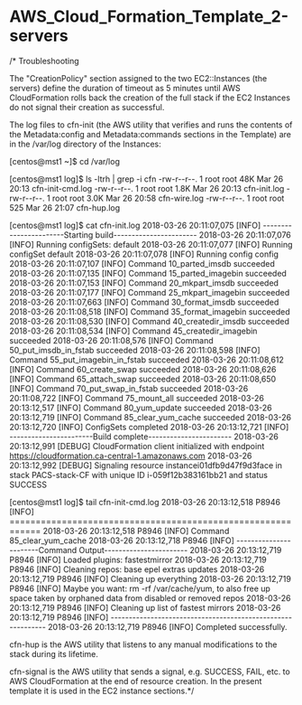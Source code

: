 # AWS_Cloud_Formation_Template_2-servers

/* Troubleshooting

The "CreationPolicy" section assigned to the two EC2::Instances (the servers) define the duration of timeout as 5 minutes until AWS CloudFormation rolls back the creation of the full stack if the EC2 Instances do not signal their creation as successful.

The log files to cfn-init (the AWS utility that verifies and runs the contents of the Metadata:config and Metadata:commands sections in the Template) are in the /var/log directory of the Instances:


[centos@mst1 ~]$ cd /var/log

[centos@mst1 log]$ ls -ltrh | grep -i cfn
-rw-r--r--. 1 root   root    48K Mar 26 20:13 cfn-init-cmd.log
-rw-r--r--. 1 root   root   1.8K Mar 26 20:13 cfn-init.log
-rw-r--r--. 1 root   root   3.0K Mar 26 20:58 cfn-wire.log
-rw-r--r--. 1 root   root    525 Mar 26 21:07 cfn-hup.log

[centos@mst1 log]$ cat cfn-init.log
2018-03-26 20:11:07,075 [INFO] -----------------------Starting build-----------------------
2018-03-26 20:11:07,076 [INFO] Running configSets: default
2018-03-26 20:11:07,077 [INFO] Running configSet default
2018-03-26 20:11:07,078 [INFO] Running config config
2018-03-26 20:11:07,107 [INFO] Command 10_parted_imsdb succeeded
2018-03-26 20:11:07,135 [INFO] Command 15_parted_imagebin succeeded
2018-03-26 20:11:07,153 [INFO] Command 20_mkpart_imsdb succeeded
2018-03-26 20:11:07,177 [INFO] Command 25_mkpart_imagebin succeeded
2018-03-26 20:11:07,663 [INFO] Command 30_format_imsdb succeeded
2018-03-26 20:11:08,518 [INFO] Command 35_format_imagebin succeeded
2018-03-26 20:11:08,530 [INFO] Command 40_createdir_imsdb succeeded
2018-03-26 20:11:08,534 [INFO] Command 45_createdir_imagebin succeeded
2018-03-26 20:11:08,576 [INFO] Command 50_put_imsdb_in_fstab succeeded
2018-03-26 20:11:08,598 [INFO] Command 55_put_imagebin_in_fstab succeeded
2018-03-26 20:11:08,612 [INFO] Command 60_create_swap succeeded
2018-03-26 20:11:08,626 [INFO] Command 65_attach_swap succeeded
2018-03-26 20:11:08,650 [INFO] Command 70_put_swap_in_fstab succeeded
2018-03-26 20:11:08,722 [INFO] Command 75_mount_all succeeded
2018-03-26 20:13:12,517 [INFO] Command 80_yum_update succeeded
2018-03-26 20:13:12,719 [INFO] Command 85_clear_yum_cache succeeded
2018-03-26 20:13:12,720 [INFO] ConfigSets completed
2018-03-26 20:13:12,721 [INFO] -----------------------Build complete-----------------------
2018-03-26 20:13:12,991 [DEBUG] CloudFormation client initialized with endpoint https://cloudformation.ca-central-1.amazonaws.com
2018-03-26 20:13:12,992 [DEBUG] Signaling resource instancei01dfb9d47f9d3face in stack PACS-stack-CF with unique ID i-059f12b383161bb21 and status SUCCESS

[centos@mst1 log]$ tail cfn-init-cmd.log
2018-03-26 20:13:12,518 P8946 [INFO] ============================================================
2018-03-26 20:13:12,518 P8946 [INFO] Command 85_clear_yum_cache
2018-03-26 20:13:12,718 P8946 [INFO] -----------------------Command Output-----------------------
2018-03-26 20:13:12,719 P8946 [INFO]    Loaded plugins: fastestmirror
2018-03-26 20:13:12,719 P8946 [INFO]    Cleaning repos: base epel extras updates
2018-03-26 20:13:12,719 P8946 [INFO]    Cleaning up everything
2018-03-26 20:13:12,719 P8946 [INFO]    Maybe you want: rm -rf /var/cache/yum, to also free up space taken by orphaned data from disabled or removed repos
2018-03-26 20:13:12,719 P8946 [INFO]    Cleaning up list of fastest mirrors
2018-03-26 20:13:12,719 P8946 [INFO] ------------------------------------------------------------
2018-03-26 20:13:12,719 P8946 [INFO] Completed successfully.

cfn-hup is the AWS utility that listens to any manual modifications to the stack during its lifetime.

cfn-signal is the AWS utility that sends a signal, e.g. SUCCESS, FAIL, etc. to AWS CloudFormation at the end of resource creation. In the present template it is used in the EC2 instance sections.*/
